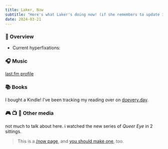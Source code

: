 ```yaml
---
title: Laker, Now
subtitle: "Here's what Laker's doing now! (if she remembers to update it)"
date: 2024-03-21
---
```

<script defer src="https://status.lol/laker.js?time&link&fluent"></script>

### 💜 Overview
- Current hyperfixations:

### 🎧 Music
[last.fm profile](https://last.fm/user/lxjv) <script src="https://recentfm.rknight.me/now.js?u=lxjv"></script>

### 📚 Books
I bought a Kindle! I've been tracking my reading over on [doevery.day](https://doevery.day).

### 🎮 📺 🎥 Other media
not much to talk about here. i watched the new series of *Queer Eye* in 2 sittings.

> This is a [/now page](https://sive.rs/nowff), and [you should make one](https://nownownow.com/about), too.